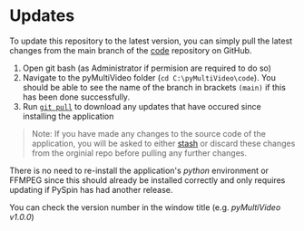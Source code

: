 # Updates

To update this repository to the latest version, you can simply pull the latest changes from the main branch of the [code](https://github.com/pyMultiVideo/code) repository on GitHub.

1. Open git bash (as Administrator if permision are required to do so)
2. Navigate to the pyMultiVideo folder (`cd C:\pyMultiVideo\code`). You should be able to see the name of the branch in brackets `(main)` if this has been done successfully.
3. Run [`git pull`](https://git-scm.com/docs/git-pull) to download any updates that have occured since installing the application

> Note: If you have made any changes to the source code of the application, you will be asked to either [stash](https://git-scm.com/book/en/v2/Git-Tools-Stashing-and-Cleaning) or discard these changes from the orginial repo before pulling any further changes.






There is no need to re-install the application's _python_ environment or FFMPEG since this should already be installed correctly and only requires updating if PySpin has had another release.

You can check the version number in the window title (e.g. _pyMultiVideo v1.0.0_)
